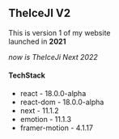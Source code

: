 ## TheIceJI V2

This is version 1 of my website <br>
launched in **2021**

*now is TheIceJi Next 2022*

#### TechStack

* react - 18.0.0-alpha
* react-dom - 18.0.0-alpha
* next - 11.1.2
* emotion - 11.1.3
* framer-motion - 4.1.17
